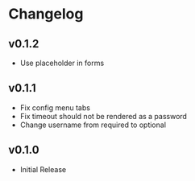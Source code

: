 # Changelog

## v0.1.2

- Use placeholder in forms

## v0.1.1

- Fix config menu tabs
- Fix timeout should not be rendered as a password
- Change username from required to optional

## v0.1.0

- Initial Release
